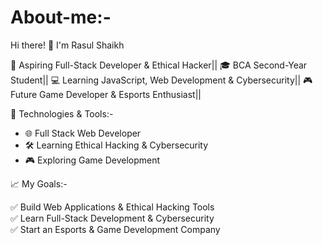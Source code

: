 # About-me:-

 Hi there! 👋 I'm Rasul Shaikh

🚀 Aspiring Full-Stack Developer & Ethical Hacker||
🎓 BCA Second-Year Student||
💻 Learning JavaScript, Web Development & Cybersecurity|| 
🎮 Future Game Developer & Esports Enthusiast|| 


 🔧 Technologies & Tools:-
- 🌐 Full Stack Web Developer
- 🛠️ Learning Ethical Hacking & Cybersecurity
- 🎮 Exploring Game Development


 
 📈 My Goals:-
 
✅ Build Web Applications & Ethical Hacking Tools  
✅ Learn Full-Stack Development & Cybersecurity  
✅ Start an Esports & Game Development Company  

